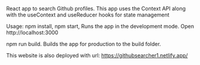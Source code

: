 React app to search Github profiles. This app uses the Context API along with the useContext and useReducer hooks for state management

Usage:
npm install,
npm start,
Runs the app in the development mode. 
Open http://localhost:3000 


npm run build.
Builds the app for production to the build folder.

This website is also deployed with url: https://githubsearcher1.netlify.app/
